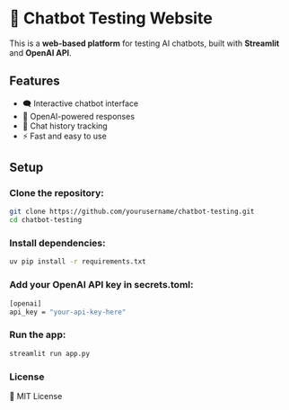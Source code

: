 # 🚀 Chatbot Testing Website

This is a **web-based platform** for testing AI chatbots, built with **Streamlit** and **OpenAI API**.

## Features

-   🗨️ Interactive chatbot interface
-   🤖 OpenAI-powered responses
-   📜 Chat history tracking
-   ⚡ Fast and easy to use

## Setup

### Clone the repository:

```sh
git clone https://github.com/yourusername/chatbot-testing.git
cd chatbot-testing
```

### Install dependencies:

```sh
uv pip install -r requirements.txt
```

### Add your OpenAI API key in secrets.toml:

```sh
[openai]
api_key = "your-api-key-here"
```

### Run the app:

```sh
streamlit run app.py
```

### License

📜 MIT License
